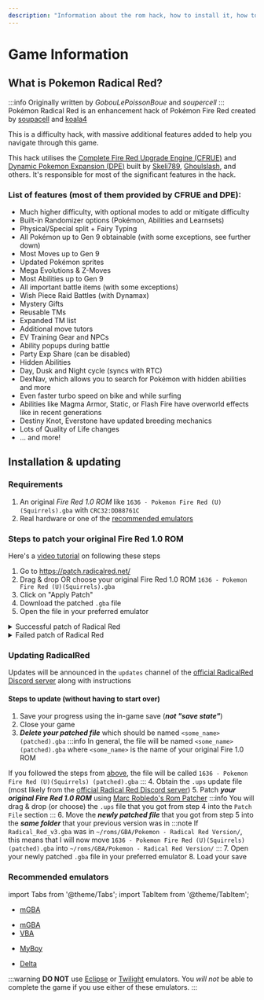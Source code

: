 ```yaml
---
description: "Information about the rom hack, how to install it, how to update it, where to ask for help, and more"
---
```

# Game Information

## What is Pokemon Radical Red?
:::info
Originally written by _GobouLePoissonBoue_ and _soupercell_
:::
Pokémon Radical Red is an enhancement hack of Pokémon Fire Red created by [soupacell](https://twitter.com/soupacell?lang=en) and [koala4](https://www.pokecommunity.com/members/koala4.146484/) 

This is a difficulty hack, with massive additional features added to help you navigate through this game.

This hack utilises the [Complete Fire Red Upgrade Engine (CFRUE)](https://github.com/Skeli789/Complete-Fire-Red-Upgrade) and [Dynamic Pokemon Expansion (DPE)](https://github.com/Skeli789/Dynamic-Pokemon-Expansion) built by [Skeli789](https://github.com/Skeli789), [Ghoulslash](https://github.com/ghoulslash), and others. It's responsible for most of the significant features in the hack.

### List of features (most of them provided by CFRUE and DPE):
- Much higher difficulty, with optional modes to add or mitigate difficulty
- Built-in Randomizer options (Pokémon, Abilities and Learnsets)
- Physical/Special split + Fairy Typing
- All Pokémon up to Gen 9 obtainable (with some exceptions, see further down)
- Most Moves up to Gen 9
- Updated Pokémon sprites
- Mega Evolutions & Z-Moves
- Most Abilities up to Gen 9
- All important battle items (with some exceptions)
- Wish Piece Raid Battles (with Dynamax)
- Mystery Gifts
- Reusable TMs
- Expanded TM list
- Additional move tutors
- EV Training Gear and NPCs
- Ability popups during battle
- Party Exp Share (can be disabled)
- Hidden Abilities
- Day, Dusk and Night cycle (syncs with RTC)
- DexNav, which allows you to search for Pokémon with hidden abilities and more
- Even faster turbo speed on bike and while surfing
- Abilities like Magma Armor, Static, or Flash Fire have overworld effects like in recent generations
- Destiny Knot, Everstone have updated breeding mechanics
- Lots of Quality of Life changes
- ... and more!

## Installation & updating

### Requirements
1. An original *Fire Red 1.0 ROM* like `1636 - Pokemon Fire Red (U)(Squirrels).gba` with `CRC32:DD88761C`
2. Real hardware or one of the [recommended emulators](#recommended-emulators)

### Steps to patch your original Fire Red 1.0 ROM
Here's a [video tutorial](https://www.youtube.com/watch?v=bMRePJ_b7P8) on following these steps

1. Go to https://patch.radicalred.net/
2. Drag & drop OR choose your original Fire Red 1.0 ROM `1636 - Pokemon Fire Red (U)(Squirrels).gba`
3. Click on "Apply Patch"
4. Download the patched `.gba` file
5. Open the file in your preferred emulator
<details>
<summary>
Successful patch of Radical Red
</summary>
![Successful patch of Radical Red showing a green checkmark next to the CRC32 tag](/img/successful_patch.png)
</details>
<details>
<summary>
Failed patch of Radical Red
</summary>
![Failed patch of Radical Red](/img/failed_patch.png)
</details>

### Updating RadicalRed
Updates will be announced in the `updates` channel of the [official RadicalRed Discord server](http://discord.gg/radicalred) along with instructions

#### Steps to update (without having to start over)
1. Save your progress using the in-game save (***not "save state"***)
2. Close your game
3. ***Delete your patched file*** which should be named `<some_name> (patched).gba`
:::info
In general, the file will be named `<some_name> (patched).gba` where `<some_name>` is the name of your original Fire 1.0 ROM

If you followed the steps from [above](#steps-to-patch-your-original-fire-red-10-rom), the file will be called `1636 - Pokemon Fire Red (U)(Squirrels) (patched).gba`
:::
4. Obtain the `.ups` update file (most likely from the [official Radical Red Discord server](http://discord.gg/radicalred))
5. Patch ***your original Fire Red 1.0 ROM*** using [Marc Robledo's Rom Patcher](https://www.marcrobledo.com/RomPatcher.js/)
:::info
You will drag & drop (or choose) the `.ups` file that you got from step 4 into the `Patch File` section
:::
6. Move the ***newly patched file*** that you got from step 5 into the ***same folder*** that your previous version was in
:::note
If `Radical_Red_v3.gba` was in `~/roms/GBA/Pokemon - Radical Red Version/`, this means that I will now move `1636 - Pokemon Fire Red (U)(Squirrels) (patched).gba` into `~/roms/GBA/Pokemon - Radical Red Version/`
:::
7. Open your newly patched `.gba` file in your preferred emulator
8. Load your save

### Recommended emulators
import Tabs from '@theme/Tabs';
import TabItem from '@theme/TabItem';

<Tabs>
<TabItem value="macos" label="MacOS">

- [mGBA](https://mgba.io/)

</TabItem>
<TabItem value="windows" label="Windows">

- [mGBA](https://mgba.io/)
- [VBA](https://visualboyadvance.org/)

</TabItem>
<TabItem value="android" label="Android">

- [MyBoy](https://play.google.com/store/apps/details?id=com.fastemulator.gba&hl=en_US&gl=US&pli=1)

</TabItem>
<TabItem value="ios" label="iOS">

- [Delta](https://github.com/rileytestut/Delta)

</TabItem>
</Tabs>

:::warning
**DO NOT** use [Eclipse](https://eclipseemu.me/) or [Twilight](https://emulation.gametechwiki.com/index.php/TWiLight_Menu%2B%2B) emulators. You _will not_ be able to complete the game if you use either of these emulators.
:::
